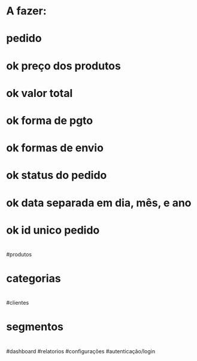 #
#
# A fazer:
#
#
# pedido
#	ok preço dos produtos
#	ok valor total
#	ok forma de pgto
#	ok formas de envio
#	ok status do pedido
#	ok data separada em dia, mês, e ano
#	ok id unico pedido
#
#
#produtos
#	categorias
#
#
#clientes
#	segmentos
#
#
#dashboard
#relatorios
#configurações
#autenticação/login